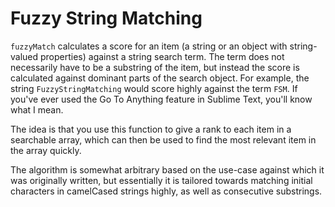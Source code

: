 # Fuzzy String Matching

`fuzzyMatch` calculates a score for an item (a string or an object with string-valued properties)
against a string search term. The term does not necessarily have to be a substring of the item,
but instead the score is calculated against dominant parts of the search object. For example, the
string `FuzzyStringMatching` would score highly against the term `FSM`. If you've ever used the
Go To Anything feature in Sublime Text, you'll know what I mean.

The idea is that you use this function to give a rank to each item in a searchable array, which
can then be used to find the most relevant item in the array quickly.

The algorithm is somewhat arbitrary based on the use-case against which it was originally written,
but essentially it is tailored towards matching initial characters in camelCased strings highly,
as well as consecutive substrings.
